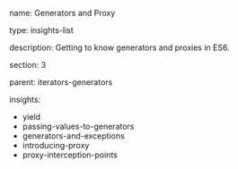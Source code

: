 name: Generators and Proxy

type: insights-list

description: Getting to know generators and proxies in ES6. 

section: 3

parent: iterators-generators

insights:
  - yield
  - passing-values-to-generators
  - generators-and-exceptions
  - introducing-proxy
  - proxy-interception-points
